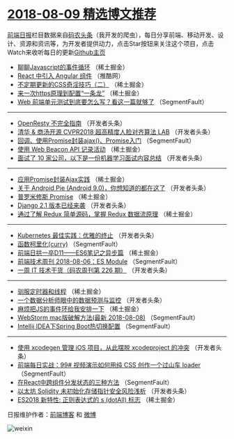 # [2018-08-09 精选博文推荐](https://toutiao.qdkfweb.cn/date/2018/08/09)

[前端日报](https://qdkfweb.cn/c/news)栏目数据来自[码农头条](https://toutiao.qdkfweb.cn/)（我开发的爬虫），每日分享前端、移动开发、设计、资源和资讯等，为开发者提供动力，点击Star按钮来关注这个项目，点击Watch来收听每日的更新[Github主页](https://github.com/kujian/frontendDaily)
* [聊聊Javascript的事件循环](https://toutiao.qdkfweb.cn/82506.html) （稀土掘金）
* [React 中引入 Angular 组件](https://toutiao.qdkfweb.cn/82563.html) （推酷网）
* [不定期更新的CSS奇淫技巧（二）](https://toutiao.qdkfweb.cn/82498.html) （稀土掘金）
* [来一次https原理到配置“一条龙”](https://toutiao.qdkfweb.cn/82502.html) （稀土掘金）
* [Web 前端单元测试到底要怎么写？看这一篇就够了](https://toutiao.qdkfweb.cn/82473.html) （SegmentFault）

***
* [OpenResty 不完全指南](https://toutiao.qdkfweb.cn/82521.html) （开发者头条）
* [清华 &amp; 商汤开源 CVPR2018 超高精度人脸对齐算法 LAB](https://toutiao.qdkfweb.cn/82528.html) （开发者头条）
* [回调、使用Promise封装ajax()、Promise入门](https://toutiao.qdkfweb.cn/82483.html) （SegmentFault）
* [使用 Web Beacon API 记录活动](https://toutiao.qdkfweb.cn/82495.html) （稀土掘金）
* [面试了 10 家公司，以下是一份机器学习面试内容总结](https://toutiao.qdkfweb.cn/82527.html) （开发者头条）

***
* [应用Promise封装Ajax实践](https://toutiao.qdkfweb.cn/82503.html) （稀土掘金）
* [关于 Android Pie (Android 9.0)，你想知道的都在这了](https://toutiao.qdkfweb.cn/82530.html) （开发者头条）
* [普罗米修斯 Promise](https://toutiao.qdkfweb.cn/82505.html) （稀土掘金）
* [Django 2.1 版本已经来袭](https://toutiao.qdkfweb.cn/82531.html) （开发者头条）
* [通过了解 Redux 简单源码，掌握 Redux 数据流原理](https://toutiao.qdkfweb.cn/82492.html) （稀土掘金）

***
* [Kubernetes 最佳实践：优雅的终止](https://toutiao.qdkfweb.cn/82532.html) （开发者头条）
* [函数柯里化(curry)](https://toutiao.qdkfweb.cn/82481.html) （SegmentFault）
* [前端日拱一卒D11——ES6笔记之异步篇](https://toutiao.qdkfweb.cn/82501.html) （稀土掘金）
* [前端技术周刊 2018-08-06：ES Module](https://toutiao.qdkfweb.cn/82478.html) （SegmentFault）
* [一周 IT 技术干货（码农周刊第 226 期）](https://toutiao.qdkfweb.cn/82522.html) （开发者头条）

***
* [驯服定时器和线程](https://toutiao.qdkfweb.cn/82499.html) （稀土掘金）
* [一个数据分析师眼中的数据预测与监控](https://toutiao.qdkfweb.cn/82537.html) （开发者头条）
* [麻烦把JS的事件环给我安排一下](https://toutiao.qdkfweb.cn/82496.html) （稀土掘金）
* [WebStorm mac版破解方法(最新 2018-08-08)](https://toutiao.qdkfweb.cn/82479.html) （SegmentFault）
* [Intellij IDEA下Spring Boot热切换配置](https://toutiao.qdkfweb.cn/82489.html) （SegmentFault）

***
* [使用 xcodegen 管理 iOS 项目，从此摆脱 xcodeproject 的冲突](https://toutiao.qdkfweb.cn/82538.html) （开发者头条）
* [前端每日实战：99# 视频演示如何用纯 CSS 创作一个过山车 loader](https://toutiao.qdkfweb.cn/82480.html) （SegmentFault）
* [在React中跨组件分发状态的三种方法](https://toutiao.qdkfweb.cn/82490.html) （SegmentFault）
* [以太坊 Solidity 未初始化存储指针安全风险浅析](https://toutiao.qdkfweb.cn/82539.html) （开发者头条）
* [ES2018 新特性: 正则表达式的 s (dotAll) 标志](https://toutiao.qdkfweb.cn/82497.html) （稀土掘金）

日报维护作者：[前端博客](https://qdkfweb.cn/) 和 [微博](https://qdkfweb.cn/go/weibo)

![weixin](https://user-images.githubusercontent.com/3055447/38468989-651132ac-3b80-11e8-8e6b-15122322a9d7.png)